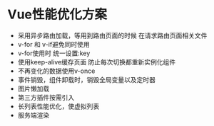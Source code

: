 # Vue性能优化方案

- 采用异步路由加载，等用到路由页面的时候 在请求路由页面相关文件
- v-for 和 v-if避免同时使用
- v-for使用时 统一设置:key
- 使用keep-alive缓存页面 防止每次切换都重新实例化组件
- 不再变化的数据使用v-once
- 事件销毁，组件卸载时，销毁全局变量以及定时器
- 图片懒加载
- 第三方插件按需引入
- 长列表性能优化，使虚拟列表
- 服务端渲染
